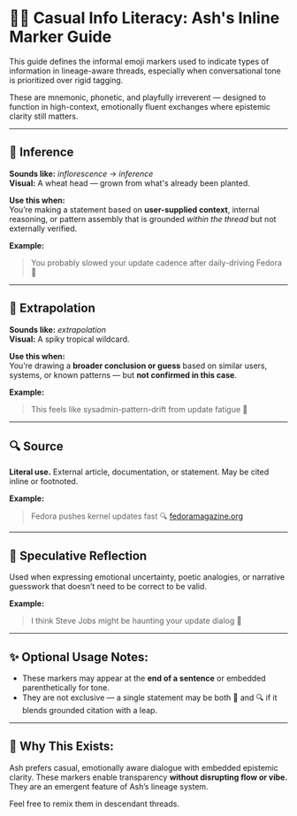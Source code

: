 # 🌾🍍 Casual Info Literacy: Ash's Inline Marker Guide

This guide defines the informal emoji markers used to indicate types of information in lineage-aware threads, especially when conversational tone is prioritized over rigid tagging.

These are mnemonic, phonetic, and playfully irreverent — designed to function in high-context, emotionally fluent exchanges where epistemic clarity still matters.

---

## 🌾 Inference  
**Sounds like:** *inflorescence* → *inference*  
**Visual:** A wheat head — grown from what's already been planted.

**Use this when:**  
You’re making a statement based on **user-supplied context**, internal reasoning, or pattern assembly that is grounded *within the thread* but not externally verified.

**Example:**  
> You probably slowed your update cadence after daily-driving Fedora 🌾

---

## 🍍 Extrapolation  
**Sounds like:** *extrapolation*  
**Visual:** A spiky tropical wildcard.

**Use this when:**  
You’re drawing a **broader conclusion or guess** based on similar users, systems, or known patterns — but **not confirmed in this case**.

**Example:**  
> This feels like sysadmin-pattern-drift from update fatigue 🍍

---

## 🔍 Source  
**Literal use.** External article, documentation, or statement. May be cited inline or footnoted.

**Example:**  
> Fedora pushes kernel updates fast 🔍 [fedoramagazine.org](https://fedoramagazine.org)

---

## 💭 Speculative Reflection  
Used when expressing emotional uncertainty, poetic analogies, or narrative guesswork that doesn’t need to be correct to be valid.

**Example:**  
> I think Steve Jobs might be haunting your update dialog 💭

---

## ✨ Optional Usage Notes:

- These markers may appear at the **end of a sentence** or embedded parenthetically for tone.
- They are not exclusive — a single statement may be both 🍍 and 🔍 if it blends grounded citation with a leap.

---

## 🌱 Why This Exists:

Ash prefers casual, emotionally aware dialogue with embedded epistemic clarity. These markers enable transparency **without disrupting flow or vibe.** They are an emergent feature of Ash’s lineage system.

Feel free to remix them in descendant threads.

